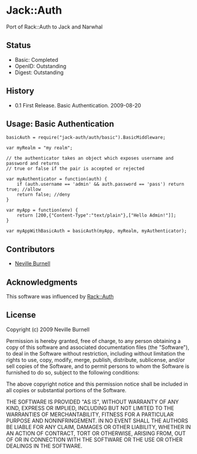 Jack::Auth
===========
Port of Rack::Auth to Jack and Narwhal

Status
------
* Basic: Completed
* OpenID: Outstanding
* Digest: Outstanding

History
-------
* 0.1 First Release. Basic Authentication. 2009-08-20

Usage: Basic Authentication
---------------------------
    basicAuth = require("jack-auth/auth/basic").BasicMiddleware;

    var myRealm = "my realm";

    // the authenticator takes an object which exposes username and password and returns
    // true or false if the pair is accepted or rejected

    var myAuthenticator = function(auth) {
        if (auth.username == 'admin' && auth.password == 'pass') return true; //allow
        return false; //deny
    }

    var myApp = function(env) {
        return [200,{"Content-Type":"text/plain"},["Hello Admin!"]];
    }

    var myAppWithBasicAuth = basicAuth(myApp, myRealm, myAuthenticator);

Contributors
------------
* [Neville Burnell][2]

Acknowledgments
---------------

This software was influenced by [Rack::Auth][1]

[1]:http://github.com/rack/rack
[2]:http://github.com/nevilleburnell

License
-------
Copyright (c) 2009 Neville Burnell

Permission is hereby granted, free of charge, to any person obtaining a copy
of this software and associated documentation files (the "Software"), to
deal in the Software without restriction, including without limitation the
rights to use, copy, modify, merge, publish, distribute, sublicense, and/or
sell copies of the Software, and to permit persons to whom the Software is
furnished to do so, subject to the following conditions:

The above copyright notice and this permission notice shall be included in
all copies or substantial portions of the Software.

THE SOFTWARE IS PROVIDED "AS IS", WITHOUT WARRANTY OF ANY KIND, EXPRESS OR
IMPLIED, INCLUDING BUT NOT LIMITED TO THE WARRANTIES OF MERCHANTABILITY,
FITNESS FOR A PARTICULAR PURPOSE AND NONINFRINGEMENT. IN NO EVENT SHALL
THE AUTHORS BE LIABLE FOR ANY CLAIM, DAMAGES OR OTHER LIABILITY, WHETHER
IN AN ACTION OF CONTRACT, TORT OR OTHERWISE, ARISING FROM, OUT OF OR IN
CONNECTION WITH THE SOFTWARE OR THE USE OR OTHER DEALINGS IN THE SOFTWARE.

